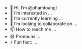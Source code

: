 - 👋 Hi, I’m @phamtoangl
- 👀 I’m interested in ...
- 🌱 I’m currently learning ...
- 💞️ I’m looking to collaborate on ...
- 📫 How to reach me ...
- 😄 Pronouns: ...
- ⚡ Fun fact: ...

<!---
phamtoangl/phamtoangl is a ✨ special ✨ repository because its `README.md` (this file) appears on your GitHub profile.
You can click the Preview link to take a look at your changes.
--->
